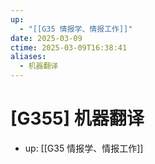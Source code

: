 ```yaml
---
up:
  - "[[G35 情报学、情报工作]]"
date: 2025-03-09
ctime: 2025-03-09T16:38:41
aliases:
  - 机器翻译
---
```


# [G355] 机器翻译

- up: [[G35 情报学、情报工作]]
